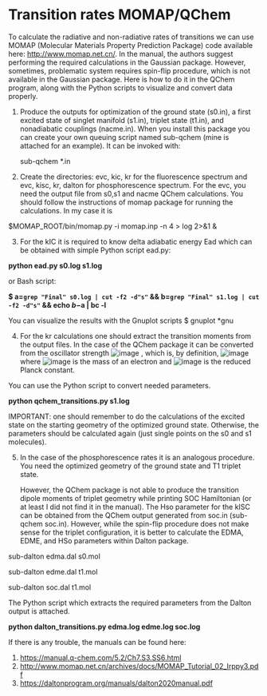 # Transition rates MOMAP/QChem

To calculate the radiative and non-radiative rates of transitions we can use MOMAP (Molecular Materials Property Prediction Package) code available here: http://www.momap.net.cn/.
In the manual, the authors suggest performing the required calculations in the Gaussian package. However, sometimes, problematic system requires spin-flip procedure, which is not available in the Gaussian package.
Here is how to do it in the QChem program, along with the Python scripts to visualize and convert data properly.

1. Produce the outputs for optimization of the ground state (s0.in), a first excited state of singlet manifold (s1.in), triplet state (t1.in), and nonadiabatic couplings (nacme.in).
   When you install this package you can create your own queuing script named sub-qchem (mine is attached for an example). It can be invoked with:

    sub-qchem *.in

3. Create the directories: evc, kic, kr  for the fluorescence spectrum and evc, kisc, kr, dalton for phosphorescence spectrum.
    For the evc, you need the output file from s0,s1 and nacme QChem calculations. You should follow the instructions of momap package for running the calculations. In my case it is 

$MOMAP_ROOT/bin/momap.py -i momap.inp -n 4  > log 2>&1 &

3. For the kIC it is required to know delta adiabatic energy Ead which can be obtained with simple Python script ead.py:
   
**python ead.py s0.log s1.log**

or Bash script:

**$ a=`grep "Final" s0.log | cut -f2 -d"s"` && b=`grep "Final" s1.log | cut -f2 -d"s"` && echo $b-$a | bc -l**

You can visualize the results with the Gnuplot scripts
$ gnuplot *gnu

4.  For the kr calculations one should extract the transition moments from  the output files. In the case of the QChem package it can be converted from the oscillator strength ![image](https://github.com/kingaszk/AT-AU-photodeactivation/assets/156574267/4c4146d8-e5cf-4b90-9c71-7f79fcf0b5ca)
, which is, by definition,
  ![image](https://github.com/kingaszk/AT-AU-photodeactivation/assets/156574267/6753390d-49d5-425b-b1e1-41fbba31ca71)
 where ![image](https://github.com/kingaszk/AT-AU-photodeactivation/assets/156574267/5d694aa2-b766-4cf0-a984-6f146b3d771b)
 is the mass of an electron and ![image](https://github.com/kingaszk/AT-AU-photodeactivation/assets/156574267/a403ff5f-003d-4522-9317-1a94bad96e76)
 is the reduced Planck constant.

You can use the Python script to convert needed parameters.

**python qchem_transitions.py s1.log**

IMPORTANT: one should remember to do the calculations of the excited state on the starting geometry of the optimized ground state. Otherwise, the parameters should be calculated again (just single points on the s0 and s1 molecules).


5. In the case of the phosphorescence rates it is an analogous procedure. You need the optimized  geometry of the ground state and T1  triplet state.
   
   However, the QChem package is not able to produce the transition dipole moments of triplet geometry while printing SOC Hamiltonian (or at least I did not find it in the manual). The Hso parameter for the kISC can be obtained from the QChem output generated from soc.in (sub-qchem soc.in). However, while the spin-flip procedure does not make sense for the triplet configuration, it is better to calculate the EDMA, EDME, and HSo parameters within Dalton package.

sub-dalton edma.dal s0.mol

sub-dalton edme.dal t1.mol

sub-dalton soc.dal t1.mol


The Python script which extracts the required parameters from the Dalton output is attached.

**python dalton_transitions.py edma.log edme.log soc.log**



If there is any trouble, the manuals can be found here:

1. https://manual.q-chem.com/5.2/Ch7.S3.SS6.html
2. http://www.momap.net.cn/archives/docs/MOMAP_Tutorial_02_Irppy3.pdf
3. https://daltonprogram.org/manuals/dalton2020manual.pdf
   
